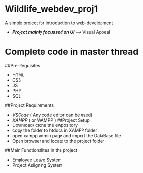 # Wildlife_webdev_proj1
A simple project for introduction to web-development 
- **_Project mainly focussed on UI_** --> Visual Appeal
# Complete code in master thread
##Pre-Requisites
- HTML
- CSS
- JS
- PHP
- SQL

##Project Requirements
- _VSCode_ ( Any code editor can be used)
- _XAMPP_ ( or WAMPP )
##Project Setup
- Download/ clone the ewpository
- copy the folder to htdocs in XAMPP folder
- open xampp admin page and import the DataBase file
- Open browser and locate to the project folder

##Main Functionalites in the project
- Employee Leave System
- Project Asiigning System
